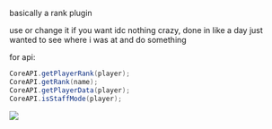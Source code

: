 basically a rank plugin

use or change it if  you want idc
nothing crazy, done in like a day just wanted to see where i was at and do something

for api:

```java
CoreAPI.getPlayerRank(player); 
CoreAPI.getRank(name); 
CoreAPI.getPlayerData(player); 
CoreAPI.isStaffMode(player); 
```

[![](https://jitpack.io/v/nadir-gg/Core.svg)](https://jitpack.io/#nadir-gg/Core)
